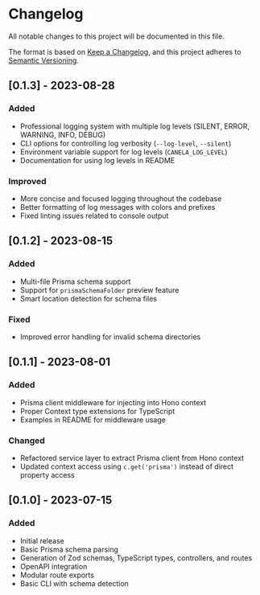 # Changelog

All notable changes to this project will be documented in this file.

The format is based on [Keep a Changelog](https://keepachangelog.com/en/1.0.0/),
and this project adheres to [Semantic Versioning](https://semver.org/spec/v2.0.0.html).

## [0.1.3] - 2023-08-28

### Added

- Professional logging system with multiple log levels (SILENT, ERROR, WARNING, INFO, DEBUG)
- CLI options for controlling log verbosity (`--log-level`, `--silent`)
- Environment variable support for log levels (`CANELA_LOG_LEVEL`)
- Documentation for using log levels in README

### Improved

- More concise and focused logging throughout the codebase
- Better formatting of log messages with colors and prefixes
- Fixed linting issues related to console output

## [0.1.2] - 2023-08-15

### Added

- Multi-file Prisma schema support
- Support for `prismaSchemaFolder` preview feature
- Smart location detection for schema files

### Fixed

- Improved error handling for invalid schema directories

## [0.1.1] - 2023-08-01

### Added

- Prisma client middleware for injecting into Hono context
- Proper Context type extensions for TypeScript
- Examples in README for middleware usage

### Changed

- Refactored service layer to extract Prisma client from Hono context
- Updated context access using `c.get('prisma')` instead of direct property access

## [0.1.0] - 2023-07-15

### Added

- Initial release
- Basic Prisma schema parsing
- Generation of Zod schemas, TypeScript types, controllers, and routes
- OpenAPI integration
- Modular route exports
- Basic CLI with schema detection
